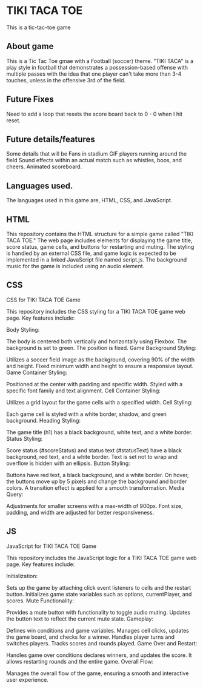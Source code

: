 # TIKI TACA TOE
This is a tic-tac-toe game
## About game 
This is a Tic Tac Toe gmae with a Football (soccer) theme.
"TIKI TACA" is a play style in football that demonstrates a possession-based offense with multiple passes with the idea that one player can't take more than 3-4 touches, unless in the offensive 3rd of the field. 
## Future Fixes 
Need to add a loop that resets the score board back to 0 - 0 when I hit reset.
## Future details/features
Some details that will be
Fans in stadium
GIF players running around the field
Sound effects within an actual match such as whistles, boos, and cheers.
Animated scoreboard.
## Languages used.
The languages used in this game are, HTML, CSS, and JavaScript.
## HTML
This repository contains the HTML structure for a simple game called "TIKI TACA TOE." The web page includes elements for displaying the game title, score status, game cells, and buttons for restarting and muting. The styling is handled by an external CSS file, and game logic is expected to be implemented in a linked JavaScript file named script.js. The background music for the game is included using an audio element.
## CSS 
CSS for TIKI TACA TOE Game

This repository includes the CSS styling for a TIKI TACA TOE game web page. Key features include:

Body Styling:

The body is centered both vertically and horizontally using Flexbox.
The background is set to green.
The position is fixed.
Game Background Styling:

Utilizes a soccer field image as the background, covering 90% of the width and height.
Fixed minimum width and height to ensure a responsive layout.
Game Container Styling:

Positioned at the center with padding and specific width.
Styled with a specific font family and text alignment.
Cell Container Styling:

Utilizes a grid layout for the game cells with a specified width.
Cell Styling:

Each game cell is styled with a white border, shadow, and green background.
Heading Styling:

The game title (h1) has a black background, white text, and a white border.
Status Styling:

Score status (#scoreStatus) and status text (#statusText) have a black background, red text, and a white border.
Text is set not to wrap and overflow is hidden with an ellipsis.
Button Styling:

Buttons have red text, a black background, and a white border.
On hover, the buttons move up by 5 pixels and change the background and border colors.
A transition effect is applied for a smooth transformation.
Media Query:

Adjustments for smaller screens with a max-width of 900px.
Font size, padding, and width are adjusted for better responsiveness.
## JS
JavaScript for TIKI TACA TOE Game

This repository includes the JavaScript logic for a TIKI TACA TOE game web page. Key features include:

Initialization:

Sets up the game by attaching click event listeners to cells and the restart button.
Initializes game state variables such as options, currentPlayer, and scores.
Mute Functionality:

Provides a mute button with functionality to toggle audio muting.
Updates the button text to reflect the current mute state.
Gameplay:

Defines win conditions and game variables.
Manages cell clicks, updates the game board, and checks for a winner.
Handles player turns and switches players.
Tracks scores and rounds played.
Game Over and Restart:

Handles game over conditions declares winners, and updates the score.
It allows restarting rounds and the entire game.
Overall Flow:

Manages the overall flow of the game, ensuring a smooth and interactive user experience.
